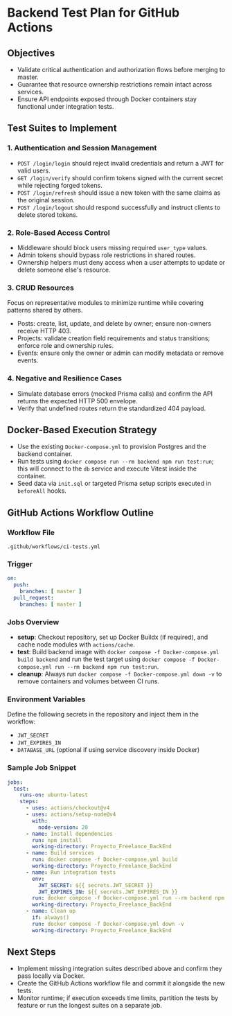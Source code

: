 # Backend Test Plan for GitHub Actions

## Objectives
- Validate critical authentication and authorization flows before merging to master.
- Guarantee that resource ownership restrictions remain intact across services.
- Ensure API endpoints exposed through Docker containers stay functional under integration tests.

## Test Suites to Implement

### 1. Authentication and Session Management
- `POST /login/login` should reject invalid credentials and return a JWT for valid users.
- `GET /login/verify` should confirm tokens signed with the current secret while rejecting forged tokens.
- `POST /login/refresh` should issue a new token with the same claims as the original session.
- `POST /login/logout` should respond successfully and instruct clients to delete stored tokens.

### 2. Role-Based Access Control
- Middleware should block users missing required `user_type` values.
- Admin tokens should bypass role restrictions in shared routes.
- Ownership helpers must deny access when a user attempts to update or delete someone else's resource.

### 3. CRUD Resources
Focus on representative modules to minimize runtime while covering patterns shared by others.
- Posts: create, list, update, and delete by owner; ensure non-owners receive HTTP 403.
- Projects: validate creation field requirements and status transitions; enforce role and ownership rules.
- Events: ensure only the owner or admin can modify metadata or remove events.

### 4. Negative and Resilience Cases
- Simulate database errors (mocked Prisma calls) and confirm the API returns the expected HTTP 500 envelope.
- Verify that undefined routes return the standardized 404 payload.

## Docker-Based Execution Strategy
- Use the existing `Docker-compose.yml` to provision Postgres and the backend container.
- Run tests using `docker compose run --rm backend npm run test:run`; this will connect to the `db` service and execute Vitest inside the container.
- Seed data via `init.sql` or targeted Prisma setup scripts executed in `beforeAll` hooks.

## GitHub Actions Workflow Outline

### Workflow File
`.github/workflows/ci-tests.yml`

### Trigger
```yaml
on:
  push:
    branches: [ master ]
  pull_request:
    branches: [ master ]
```

### Jobs Overview
- **setup**: Checkout repository, set up Docker Buildx (if required), and cache node modules with `actions/cache`.
- **test**: Build backend image with `docker compose -f Docker-compose.yml build backend` and run the test target using `docker compose -f Docker-compose.yml run --rm backend npm run test:run`.
- **cleanup**: Always run `docker compose -f Docker-compose.yml down -v` to remove containers and volumes between CI runs.

### Environment Variables
Define the following secrets in the repository and inject them in the workflow:
- `JWT_SECRET`
- `JWT_EXPIRES_IN`
- `DATABASE_URL` (optional if using service discovery inside Docker)

### Sample Job Snippet
```yaml
jobs:
  test:
    runs-on: ubuntu-latest
    steps:
      - uses: actions/checkout@v4
      - uses: actions/setup-node@v4
        with:
          node-version: 20
      - name: Install dependencies
        run: npm install
        working-directory: Proyecto_Freelance_BackEnd
      - name: Build services
        run: docker compose -f Docker-compose.yml build
        working-directory: Proyecto_Freelance_BackEnd
      - name: Run integration tests
        env:
          JWT_SECRET: ${{ secrets.JWT_SECRET }}
          JWT_EXPIRES_IN: ${{ secrets.JWT_EXPIRES_IN }}
        run: docker compose -f Docker-compose.yml run --rm backend npm run test:run
        working-directory: Proyecto_Freelance_BackEnd
      - name: Clean up
        if: always()
        run: docker compose -f Docker-compose.yml down -v
        working-directory: Proyecto_Freelance_BackEnd
```

## Next Steps
- Implement missing integration suites described above and confirm they pass locally via Docker.
- Create the GitHub Actions workflow file and commit it alongside the new tests.
- Monitor runtime; if execution exceeds time limits, partition the tests by feature or run the longest suites on a separate job.

